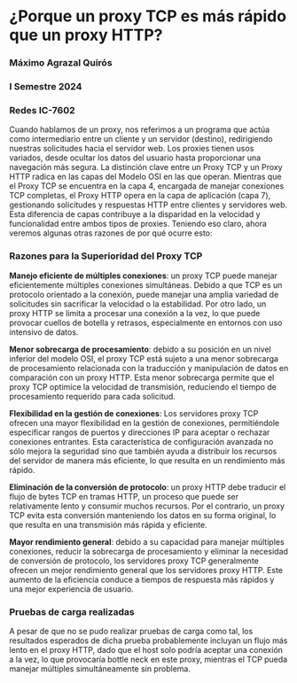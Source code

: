 # ¿Porque un proxy TCP es más rápido que un proxy HTTP?
### Máximo Agrazal Quirós
### I Semestre 2024
### Redes IC-7602


Cuando hablamos de un proxy, nos referimos a un programa que actúa como intermediario entre un cliente y un servidor (destino), redirigiendo nuestras solicitudes hacia el servidor web. Los proxies tienen usos variados, desde ocultar los datos del usuario hasta proporcionar una navegación más segura. La distinción clave entre un Proxy TCP y un Proxy HTTP radica en las capas del Modelo OSI en las que operan. Mientras que el Proxy TCP se encuentra en la capa 4, encargada de manejar conexiones TCP completas, el Proxy HTTP opera en la capa de aplicación (capa 7), gestionando solicitudes y respuestas HTTP entre clientes y servidores web. Esta diferencia de capas contribuye a la disparidad en la velocidad y funcionalidad entre ambos tipos de proxies. Teniendo eso claro, ahora veremos algunas otras razones de por qué ocurre esto:

### Razones para la Superioridad del Proxy TCP

**Manejo eficiente de múltiples conexiones**: un proxy TCP puede manejar eficientemente múltiples conexiones simultáneas. Debido a que TCP es un protocolo orientado a la conexión, puede manejar una amplia variedad de solicitudes sin sacrificar la velocidad o la estabilidad. Por otro lado, un proxy HTTP se limita a procesar una conexión a la vez, lo que puede provocar cuellos de botella y retrasos, especialmente en entornos con uso intensivo de datos.

**Menor sobrecarga de procesamiento**: debido a su posición en un nivel inferior del modelo OSI, el proxy TCP está sujeto a una menor sobrecarga de procesamiento relacionada con la traducción y manipulación de datos en comparación con un proxy HTTP. Esta menor sobrecarga permite que el proxy TCP optimice la velocidad de transmisión, reduciendo el tiempo de procesamiento requerido para cada solicitud.

**Flexibilidad en la gestión de conexiones**: Los servidores proxy TCP ofrecen una mayor flexibilidad en la gestión de conexiones, permitiéndole especificar rangos de puertos y direcciones IP para aceptar o rechazar conexiones entrantes. Esta característica de configuración avanzada no sólo mejora la seguridad sino que también ayuda a distribuir los recursos del servidor de manera más eficiente, lo que resulta en un rendimiento más rápido.

**Eliminación de la conversión de protocolo**: un proxy HTTP debe traducir el flujo de bytes TCP en tramas HTTP, un proceso que puede ser relativamente lento y consumir muchos recursos. Por el contrario, un proxy TCP evita esta conversión manteniendo los datos en su forma original, lo que resulta en una transmisión más rápida y eficiente.

**Mayor rendimiento general**: debido a su capacidad para manejar múltiples conexiones, reducir la sobrecarga de procesamiento y eliminar la necesidad de conversión de protocolo, los servidores proxy TCP generalmente ofrecen un mejor rendimiento general que los servidores proxy HTTP. Este aumento de la eficiencia conduce a tiempos de respuesta más rápidos y una mejor experiencia de usuario.

### Pruebas de carga realizadas

A pesar de que no se pudo realizar pruebas de carga como tal, los resultados esperados de dicha prueba probablemente incluyan un flujo más lento en el proxy HTTP, dado que el host solo podría aceptar una conexión a la vez, lo que provocaría bottle neck en este proxy, mientras el TCP pueda manejar múltiples simultáneamente sin problema.



